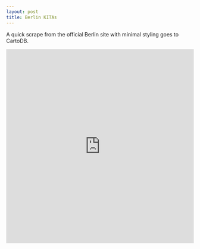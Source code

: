 ```yaml
---
layout: post
title: Berlin KITAs
---
```

A quick scrape from the official Berlin site with minimal styling goes to CartoDB.

<iframe width='100%' height='520' frameborder='0' src='http://dmolnar.cartodb.com/viz/74e161f2-7717-11e3-b519-3085a9a956e8/embed_map?title=true&description=false&search=false&shareable=true&cartodb_logo=true&layer_selector=false&legends=false&scrollwheel=true&sublayer_options=1&sql=&sw_lat=52.39990521956092&sw_lon=13.1781005859375&ne_lat=52.6047155934752&ne_lon=13.8372802734375' allowfullscreen webkitallowfullscreen mozallowfullscreen oallowfullscreen msallowfullscreen></iframe>